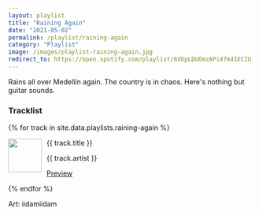 ```yaml
---
layout: playlist
title: "Raining Again"
date: "2021-05-02"
permalink: /playlist/raining-again
category: "Playlist"
image: /images/playlist-raining-again.jpg
redirect_to: https://open.spotify.com/playlist/6VDpLDUOmzAPi47m4IECIU
---
```

Rains all over Medellín again.
The country is in chaos.
Here's nothing but guitar sounds.

### Tracklist
{% for track in site.data.playlists.raining-again %}
<div class="track-info">
    <img style="float: left; width: 68px; margin-right: 10px" class="track-image" src="{{ track.image }}" />
    <p class="track-title">{{ track.title }}</p>
    <p class="track-artist">{{ track.artist }}</p>
    <p class="page-link track-preview"><a href="{{ track.preview }}" target="_blank">Preview</a></p>
</div>
{% endfor %}

Art: iidamiidam